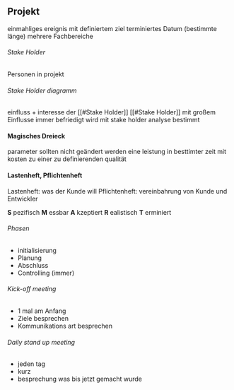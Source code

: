 ## Projekt
einmahliges ereignis mit definiertem ziel
terminiertes Datum (bestimmte länge)
mehrere Fachbereiche

###### Stake Holder
Personen in projekt

###### Stake Holder diagramm 
einfluss + interesse der [[#Stake Holder]] 
[[#Stake Holder]] mit großem Einflusse immer befriedigt
wird mit stake holder analyse bestimmt

#### Magisches Dreieck
parameter sollten nicht geändert werden
eine leistung in besttimter zeit mit kosten zu einer zu definierenden qualität

#### Lastenheft, Pflichtenheft
Lastenheft: was der Kunde will
Pflichtenheft: vereinbahrung von Kunde und Entwickler

**S** pezifisch
**M** essbar
**A** kzeptiert
**R** ealistisch
**T** erminiert

###### Phasen
- initialisierung
- Planung
- Abschluss
- Controlling (immer)


###### Kick-off meeting
- 1 mal am Anfang
- Ziele besprechen
- Kommunikations art besprechen

###### Daily stand up meeting
- jeden tag
- kurz
- besprechung was bis jetzt gemacht wurde